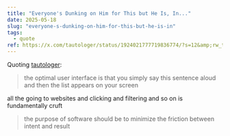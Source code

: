 ```yaml
---
title: "Everyone's Dunking on Him for This but He Is, In..."
date: 2025-05-18
slug: "everyone-s-dunking-on-him-for-this-but-he-is-in"
tags:
  - quote
ref: https://x.com/tautologer/status/1924021777719836774/?s=12&amp;rw_tt_thread=True
---
```


Quoting [tautologer](https://x.com/tautologer/status/1924021777719836774/?s=12&rw_tt_thread=True):

> the optimal user interface is that you simply say this sentence aloud and then the list appears on your screen

all the going to websites and clicking and filtering and so on is fundamentally cruft

> the purpose of software should be to minimize the friction between intent and result
